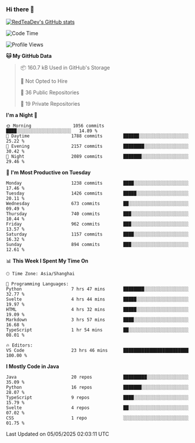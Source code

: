 ### Hi there 👋

<!--
**RedTeaDev/RedTeaDev** is a ✨ _special_ ✨ repository because its `README.md` (this file) appears on your GitHub profile.

Here are some ideas to get you started:

- 🔭 I’m currently working on ...
- 🌱 I’m currently learning ...
- 👯 I’m looking to collaborate on ...
- 🤔 I’m looking for help with ...
- 💬 Ask me about ...
- 📫 How to reach me: ...
- 😄 Pronouns: ...
- ⚡ Fun fact: ...
-->

<!--
[![wakatime](https://wakatime.com/badge/user/6b101ed0-04c0-4490-9283-eb61f2efff96.svg)](https://wakatime.com/@6b101ed0-04c0-4490-9283-eb61f2efff96)
!-->

[![RedTeaDev's GitHub stats](https://github-readme-stats.vercel.app/api?username=RedTeaDev\&include_all_commits=true)](https://github.com/anuraghazra/github-readme-stats)
<!--
[![willianrod's wakatime stats](https://github-readme-stats.vercel.app/api/wakatime?username=RedTeaDev)](https://github.com/anuraghazra/github-readme-stats)
!-->
<!--START_SECTION:waka-->
![Code Time](http://img.shields.io/badge/Code%20Time-3%2C191%20hrs%2051%20mins-blue)

![Profile Views](http://img.shields.io/badge/Profile%20Views-0-blue)

**🐱 My GitHub Data** 

> 📦 160.7 kB Used in GitHub's Storage 
 > 
> 🚫 Not Opted to Hire
 > 
> 📜 36 Public Repositories 
 > 
> 🔑 19 Private Repositories 
 > 
**I'm a Night 🦉** 

```text
🌞 Morning                1056 commits        ████░░░░░░░░░░░░░░░░░░░░░   14.89 % 
🌆 Daytime                1788 commits        ██████░░░░░░░░░░░░░░░░░░░   25.22 % 
🌃 Evening                2157 commits        ████████░░░░░░░░░░░░░░░░░   30.42 % 
🌙 Night                  2089 commits        ███████░░░░░░░░░░░░░░░░░░   29.46 % 
```
📅 **I'm Most Productive on Tuesday** 

```text
Monday                   1238 commits        ████░░░░░░░░░░░░░░░░░░░░░   17.46 % 
Tuesday                  1426 commits        █████░░░░░░░░░░░░░░░░░░░░   20.11 % 
Wednesday                673 commits         ██░░░░░░░░░░░░░░░░░░░░░░░   09.49 % 
Thursday                 740 commits         ███░░░░░░░░░░░░░░░░░░░░░░   10.44 % 
Friday                   962 commits         ███░░░░░░░░░░░░░░░░░░░░░░   13.57 % 
Saturday                 1157 commits        ████░░░░░░░░░░░░░░░░░░░░░   16.32 % 
Sunday                   894 commits         ███░░░░░░░░░░░░░░░░░░░░░░   12.61 % 
```


📊 **This Week I Spent My Time On** 

```text
🕑︎ Time Zone: Asia/Shanghai

💬 Programming Languages: 
Python                   7 hrs 47 mins       ████████░░░░░░░░░░░░░░░░░   32.77 % 
Svelte                   4 hrs 44 mins       █████░░░░░░░░░░░░░░░░░░░░   19.97 % 
HTML                     4 hrs 32 mins       █████░░░░░░░░░░░░░░░░░░░░   19.09 % 
Markdown                 3 hrs 57 mins       ████░░░░░░░░░░░░░░░░░░░░░   16.68 % 
TypeScript               1 hr 54 mins        ██░░░░░░░░░░░░░░░░░░░░░░░   08.01 % 

🔥 Editors: 
VS Code                  23 hrs 46 mins      █████████████████████████   100.00 % 
```

**I Mostly Code in Java** 

```text
Java                     20 repos            █████████░░░░░░░░░░░░░░░░   35.09 % 
Python                   16 repos            ███████░░░░░░░░░░░░░░░░░░   28.07 % 
TypeScript               9 repos             ████░░░░░░░░░░░░░░░░░░░░░   15.79 % 
Svelte                   4 repos             ██░░░░░░░░░░░░░░░░░░░░░░░   07.02 % 
CSS                      1 repo              ░░░░░░░░░░░░░░░░░░░░░░░░░   01.75 % 
```




 Last Updated on 05/05/2025 02:03:11 UTC
<!--END_SECTION:waka-->



